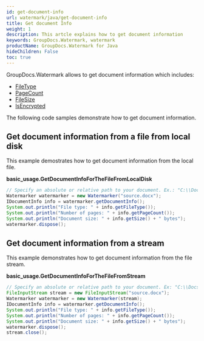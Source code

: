 ```yaml
---
id: get-document-info
url: watermark/java/get-document-info
title: Get document Info
weight: 1
description: This artcle explains how to get document information
keywords: GroupDocs.Watermark, watermark
productName: GroupDocs.Watermark for Java
hideChildren: False
toc: true
---
```

GroupDocs.Watermark allows to get document information which includes:

*   [FileType](https://reference.groupdocs.com/watermark/java/com.groupdocs.watermark.common/IDocumentInfo#getFileType())
*   [PageCount](https://reference.groupdocs.com/watermark/java/com.groupdocs.watermark.common/IDocumentInfo#getPageCount())
*   [FileSize](https://reference.groupdocs.com/watermark/java/com.groupdocs.watermark.common/IDocumentInfo#getSize())
*   [IsEncrypted](https://reference.groupdocs.com/watermark/java/com.groupdocs.watermark.common/IDocumentInfo#isEncrypted())

The following code samples demonstrate how to get document information.

## Get document information from a file from local disk

This example demostrates how to get document information from the local file.

**basic\_usage.GetDocumentInfoForTheFileFromLocalDisk**

```java
// Specify an absolute or relative path to your document. Ex.: "C:\\Docs\\source.docx"
Watermarker watermarker = new Watermarker("source.docx");                                      
IDocumentInfo info = watermarker.getDocumentInfo();                                                 
System.out.println("File type: " + info.getFileType());                                             
System.out.println("Number of pages: " + info.getPageCount());                                      
System.out.println("Document size: " + info.getSize() + " bytes");
watermarker.dispose();
```

## Get document information from a stream

This example demonstrates how to get document information from the file stream.

**basic\_usage.GetDocumentInfoForTheFileFromStream**

```java
// Specify an absolute or relative path to your document. Ex: "C:\\Docs\\source.docx"
FileInputStream stream = new FileInputStream("source.docx");                                  
Watermarker watermarker = new Watermarker(stream);                                                     
IDocumentInfo info = watermarker.getDocumentInfo();                                                    
System.out.println("File type: " + info.getFileType());                                                
System.out.println("Number of pages: " + info.getPageCount());                                         
System.out.println("Document size: " + info.getSize() + " bytes");
watermarker.dispose();
stream.close();
```
